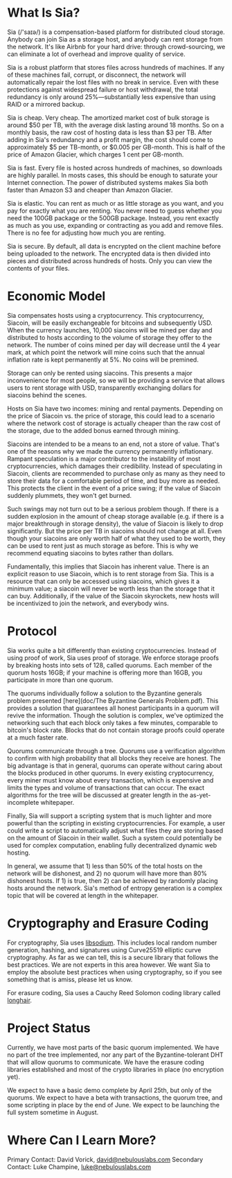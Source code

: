 What Is Sia?
============

Sia (/'saɪə/) is a compensation-based platform for distributed cloud storage. Anybody can join Sia as a storage host, and anybody can rent storage from the network. It's like Airbnb for your hard drive: through crowd-sourcing, we can eliminate a lot of overhead and improve quality of service.

Sia is a robust platform that stores files across hundreds of machines. If any of these machines fail, corrupt, or disconnect, the network will automatically repair the lost files with no break in service. Even with these protections against widespread failure or host withdrawal, the total redundancy is only around 25%—substantially less expensive than using RAID or a mirrored backup.

Sia is cheap. Very cheap. The amortized market cost of bulk storage is around $50 per TB, with the average disk lasting around 18 months. So on a monthly basis, the raw cost of hosting data is less than $3 per TB. After adding in Sia's redundancy and a profit margin, the cost should come to approximately $5 per TB-month, or $0.005 per GB-month. This is half of the price of Amazon Glacier, which charges 1 cent per GB-month.

Sia is fast. Every file is hosted across hundreds of machines, so downloads are highly parallel. In mosts cases, this should be enough to saturate your Internet connection. The power of distributed systems makes Sia both faster than Amazon S3 and cheaper than Amazon Glacier.

Sia is elastic. You can rent as much or as little storage as you want, and you pay for exactly what you are renting. You never need to guess whether you need the 100GB package or the 500GB package. Instead, you rent exactly as much as you use, expanding or contracting as you add and remove files. There is no fee for adjusting how much you are renting.

Sia is secure. By default, all data is encrypted on the client machine before being uploaded to the network. The encrypted data is then divided into pieces and distributed across hundreds of hosts. Only you can view the contents of your files.

Economic Model
======================

Sia compensates hosts using a cryptocurrency. This cryptocurrency, Siacoin, will be easily exchangeable for bitcoins and subsequently USD. When the currency launches, 10,000 siacoins will be mined per day and distributed to hosts according to the volume of storage they offer to the network. The number of coins mined per day will decrease until the 4 year mark, at which point the network will mine coins such that the annual inflation rate is kept permanently at 5%. No coins will be premined.

Storage can only be rented using siacoins. This presents a major inconvenience for most people, so we will be providing a service that allows users to rent storage with USD, transparently exchanging dollars for siacoins behind the scenes.

Hosts on Sia have two incomes: mining and rental payments. Depending on the price of Siacoin vs. the price of storage, this could lead to a scenario where the network cost of storage is actually cheaper than the raw cost of the storage, due to the added bonus earned through mining.

Siacoins are intended to be a means to an end, not a store of value. That's one of the reasons why we made the currency permanently inflationary. Rampant speculation is a major contributor to the instability of most cryptocurrencies, which damages their credibility. Instead of speculating in Siacoin, clients are recommended to purchase only as many as they need to store their data for a comfortable period of time, and buy more as needed. This protects the client in the event of a price swing; if the value of Siacoin suddenly plummets, they won't get burned.

Such swings may not turn out to be a serious problem though. If there is a sudden explosion in the amount of cheap storage available (e.g. if there is a major breakthrough in storage density), the value of Siacoin is likely to drop significantly. But the price per TB in siacoins should not change at all. Even though your siacoins are only worth half of what they used to be worth, they can be used to rent just as much storage as before. This is why we recommend equating siacoins to bytes rather than dollars.

Fundamentally, this implies that Siacoin has inherent value. There is an explicit reason to use Siacoin, which is to rent storage from Sia. This is a resource that can only be accessed using siacoins, which gives it a minimum value; a siacoin will never be worth less than the storage that it can buy. Additionally, if the value of the Siacoin skyrockets, new hosts will be incentivized to join the network, and everybody wins.

Protocol
========

Sia works quite a bit differently than existing cryptocurrencies. Instead of using proof of work, Sia uses proof of storage. We enforce storage proofs by breaking hosts into sets of 128, called quorums. Each member of the quorum hosts 16GB; if your machine is offering more than 16GB, you participate in more than one quorum.

The quorums individually follow a solution to the Byzantine generals problem presented [here](doc/The Byzantine Generals Problem.pdf). This provides a solution that guarantees all honest participants in a quorum will revive the information. Though the solution is complex, we've optimized the networking such that each block only takes a few minutes, comparable to bitcoin's block rate. Blocks that do not contain storage proofs could operate at a much faster rate.

Quorums communicate through a tree. Quorums use a verification algorithm to confirm with high probability that all blocks they receive are honest. The big advantage is that in general, quorums can operate without caring about the blocks produced in other quorums. In every existing cryptocurrency, every miner must know about every transaction, which is expensive and limits the types and volume of transactions that can occur. The exact algorithms for the tree will be discussed at greater length in the as-yet-incomplete whitepaper.

Finally, Sia will support a scripting system that is much lighter and more powerful than the scripting in existing cryptocurrencies. For example, a user could write a script to automatically adjust what files they are storing based on the amount of Siacoin in their wallet. Such a system could potentially be used for complex computation, enabling fully decentralized dynamic web hosting.

In general, we assume that 1) less than 50% of the total hosts on the network will be dishonest, and 2) no quorum will have more than 80% dishonest hosts. If 1) is true, then 2) can be achieved by randomly placing hosts around the network. Sia's method of entropy generation is a complex topic that will be covered at length in the whitepaper.

Cryptography and Erasure Coding
===============================

For cryptography, Sia uses [libsodium](https://github.com/jedisct1/libsodium). This includes local random number generation, hashing, and signatures using Curve25519 elliptic curve cryptography. As far as we can tell, this is a secure library that follows the best practices. We are not experts in this area however. We want Sia to employ the absolute best practices when using cryptography, so if you see something that is amiss, please let us know.

For erasure coding, Sia uses a Cauchy Reed Solomon coding library called [longhair](https://github.com/catid/longhair).

Project Status
==============

Currently, we have most parts of the basic quorum implemented. We have no part of the tree implemented, nor any part of the Byzantine-tolerant DHT that will allow quorums to communicate. We have the erasure coding libraries established and most of the crypto libraries in place (no encryption yet).

We expect to have a basic demo complete by April 25th, but only of the quorums. We expect to have a beta with transactions, the quorum tree, and some scripting in place by the end of June. We expect to be launching the full system sometime in August.

Where Can I Learn More?
=======================

Primary Contact: David Vorick, david@nebulouslabs.com
Secondary Contact: Luke Champine, luke@nebulouslabs.com

